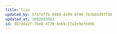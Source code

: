 ```yaml
---
title: lisa
updated_by: 5747df7b-d800-4e99-8746-763b03d97f36
updated_at: 1602093567
id: 867dda2f-76e0-4720-8e69-17a2e9efbd86
---
```

